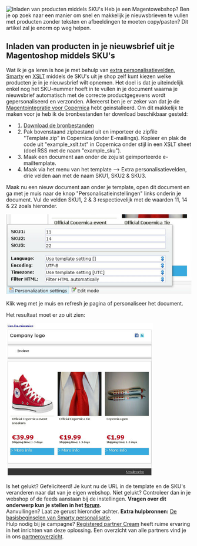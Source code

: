 ![Inladen van producten middels
SKU's](../images/sku_magento_product.JPG "Inladen van producten middels SKU's")
Heb je een Magentowebshop? Ben je op zoek naar een manier om snel en
makkelijk je nieuwsbrieven te vullen met producten zonder teksten en
afbeeldingen te moeten copy/pasten? Dit artikel zal je enorm op weg
helpen.

Inladen van producten in je nieuwsbrief uit je Magentoshop middels SKU's
------------------------------------------------------------------------

Wat ik je ga leren is hoe je met behulp van [extra
personalisatievelden](./extra-velden-voor-document-personalisatie.md "Extra personalisatievelden"),
[Smarty](./smarty.md "Smarty begrip")
en [XSLT](./css-en-xslt-een-korte-introductie.md "XSLT introductie")
middels de SKU's uit je shop zelf kunt kiezen welke producten je in je
nieuwsbrief wilt opnemen. Het doel is dat je uiteindelijk enkel nog het
SKU-nummer hoeft in te vullen in je document waarna je nieuwsbrief
automatisch met de correcte productgegevens wordt gepersonaliseerd en
verzonden. Allereerst ben je er zeker van dat je de [Magentointegratie voor
Copernica](./magento.md "Magentointegratie voor Copernica")
hebt geinstalleerd. Om dit makkelijk te maken voor je heb ik de
bronbestanden ter download beschikbaar gesteld:

-   1. [Download de
    bronbestanden](../downloads/sku_resources.zip "Download bronbestanden")
-   2. Pak bovenstaand zipbestand uit en importeer de zipfile
    "Template.zip" in Copernica (onder E-mailings). Kopieer en plak de
    code uit "example\_xslt.txt" in Copernica onder stijl in een XSLT
    sheet (doel RSS met de naam "example\_sku").
-   3. Maak een document aan onder de zojuist geimporteerde
    e-mailtemplate.
-   4. Maak via het menu van het template --\> Extra
    personalisatievelden, drie velden aan met de naam SKU1, SKU2 & SKU3.

Maak nu een nieuw document aan onder je template, open dit document en
ga met je muis naar de knop "Personalisatieinstellingen" links onderin
je document. Vul de velden SKU1, 2 & 3 respectievelijk met de waarden
11, 14 & 22 zoals hieronder.

![Extra personalisatievelden](../images/extra_personalization_fields.jpg)

Klik weg met je muis en refresh je pagina of personaliseer het document.

Het resultaat moet er zo uit zien:

![Eindresultaat](../images/endresult.jpg)

Is het gelukt? Gefeliciteerd! Je kunt nu de URL in de template en de
SKU's veranderen naar dat van je eigen webshop. Niet gelukt? Controleer
dan in je webshop of de feeds aanstaan bij de instellingen.
 **Vragen over dit onderwerp kun je stellen in het
[forum](https://www.copernica.com/nl/forum/topic/13 "Copernica forum").**\
 Aanvullingen? Laat ze gerust hieronder achter.
 **Extra hulpbronnen:**
[De basisbeginselen van Smarty
personalisatie](./smarty.md "De basisbeginselen van Smarty personalisatie").\
 Hulp nodig bij je campagne? [Registered partner
Cream](https://www.copernica.com/nl/partners/profile/4536144) heeft
ruime ervaring in het inrichten van deze oplossing. Een overzicht van
alle partners vind je in ons
[partneroverzicht](https://www.copernica.com/nl/partners/overview/).
